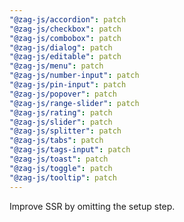 ```yaml
---
"@zag-js/accordion": patch
"@zag-js/checkbox": patch
"@zag-js/combobox": patch
"@zag-js/dialog": patch
"@zag-js/editable": patch
"@zag-js/menu": patch
"@zag-js/number-input": patch
"@zag-js/pin-input": patch
"@zag-js/popover": patch
"@zag-js/range-slider": patch
"@zag-js/rating": patch
"@zag-js/slider": patch
"@zag-js/splitter": patch
"@zag-js/tabs": patch
"@zag-js/tags-input": patch
"@zag-js/toast": patch
"@zag-js/toggle": patch
"@zag-js/tooltip": patch
---
```


Improve SSR by omitting the setup step.

